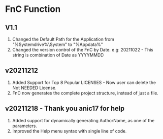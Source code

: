 # FnC Function

## V1.1
1. Changed the Default Path for the Application from "%Systemdrive%\System" to "%Appdata%"
2. Changed the version control of the FnC by Date. e.g: 20211022 - This string is combination of Date as YYYYMMDD

## v20211212
1. Added Support for Top 8 Popular LICENSES - Now user can delete the Not NEEDED License.
2. FnC now generates the complete project structure, instead of just a file.

## v20211218 - Thank you anic17 for help
1. Added support for dynamically generating AuthorName, as one of the parameters.
2. Improved the Help menu syntax with single line of code.
